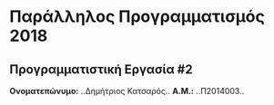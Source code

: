 # Παράλληλος Προγραμματισμός 2018
## Προγραμματιστική Εργασία #2

**Ονοματεπώνυμο:** ..Δημήτριος Κατσαρός..
**Α.Μ.:** ..Π2014003..


